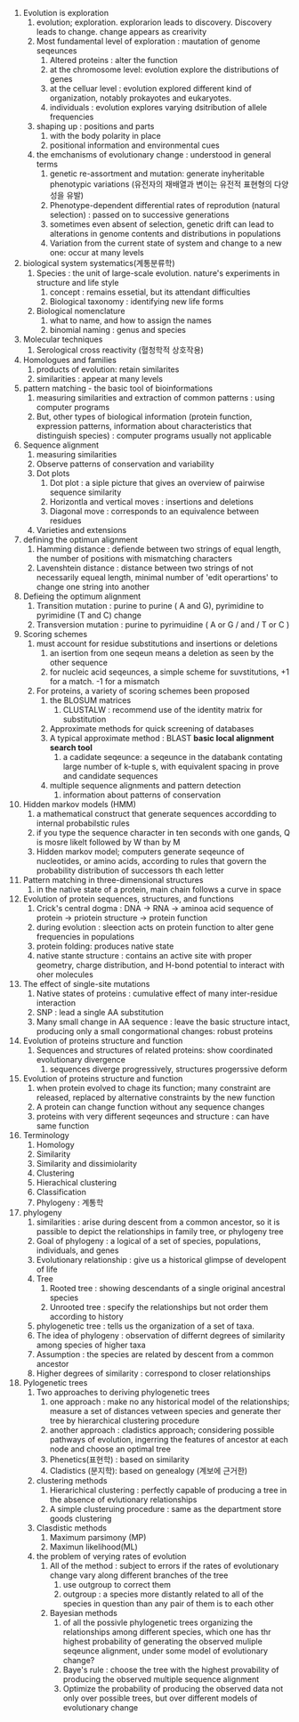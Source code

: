 1. Evolution is exploration
	1. evolution; exploration. explorarion leads to discovery. Discovery leads to change. change appears as crearivity
	2. Most fundamental level of exploration : mautation of genome seqeunces
		1. Altered proteins : alter the function
		2. at the chromosome level: evolution explore the distributions of genes
		3. at the celluar level : evolution explored different kind of organization, notably prokayotes and eukaryotes.
		4. individuals : evolution explores varying dsitribution of allele frequencies
	3. shaping up : positions and parts
		1. with the body polarity in place
		2. positional information and environmental cues
	4. the emchanisms of evolutionary change : understood in general terms
		1. genetic re-assortment and mutation: generate inyheritable phenotypic variations (유전자의 재배열과 변이는 유전적 표현형의 다양성을 유발)
		2. Phenotype-dependent differential rates of reprodution (natural selection) : passed on to successive generations
		3. sometimes even absent of selection, genetic drift can lead to alterations in genome contents and distributions in populations
		4. Variation from the current state of system and change to a new one: occur at many levels
2. biological system systematics(계통분류학)
	1. Species : the unit of large-scale evolution. nature's experiments in structure and life style
		1. concept : remains essetial, but its attendant difficulties
		2. Biological taxonomy : identifying new life forms 
	2. Biological nomenclature
		1. what to name, and how to assign the names
		2. binomial naming : genus and species
3. Molecular techniques
	1. Serological cross reactivity (혈청학적 상호작용)
4. Homologues and families
	1. products of evolution: retain similarites
	2. similarities : appear at many levels
5. pattern matching - the basic tool of bioinformations
	1. measuring similarities and extraction of common patterns : using computer programs
	2. But, other types of biological information (protein function, expression patterns, information about characteristics that distinguish species) : computer programs usually not applicable
6. Sequence alignment
	1. measuring similarities
	2. Observe patterns of conservation and variability
	3. Dot plots
		1. Dot plot : a siple picture that gives an overview of pairwise sequence similarity
		2. Horizontla and vertical moves : insertions and deletions
		3. Diagonal move : corresponds to an equivalence between residues
	4. Varieties and extensions
7. defining the optimun alignment
	1. Hamming distance : defiende between two strings of equal length, the number of positions with mismatching characters
	2. Lavenshtein distance : distance between two strings of not necessarily equeal length, minimal number of 'edit operartions' to change one string into another
8. Defieing the optimum alignment
	1. Transition mutation : purine to purine ( A and G), pyrimidine to pyrimidine (T and C) change
	2. Transversion mutation : purine to pyrimuidine ( A or G / and / T or C )
9. Scoring schemes
	1. must account for residue substitutions and insertions or deletions
		1. an isertion from one seqeun means a deletion as seen by the other sequence
		2. for nucleic acid seqeunces, a simple scheme for suvstitutions, +1 for a match. -1 for a mismatch
	2. For proteins, a variety of scoring schemes been proposed
		1. the BLOSUM matrices
			1. CLUSTALW : recommend use of the identity matrix for substitution
		2. Approximate methods for quick screening of databases
		3. A typical approximate method : BLAST **basic local alignment search tool**
			1. a cadidate seqeunce: a seqeunce in the databank contating large number of k-tuple s, with equivalent spacing in prove and candidate sequences
		4. multiple sequence alignments and pattern detection
			1. information about patterns of conservation
10. Hidden markov models (HMM)
	1. a mathematical construct that generate sequences accordding to internal probabilstic rules
	2. if you type the sequence character in ten seconds with one gands, Q is mosre likelt followed by W than by M
	3. Hidden markov model; computers generate seqeunce of nucleotides, or amino acids, according to rules that govern the probability distribution of  successors th each letter
11. Pattern matching in three-dimensional structures
	1. in the native state of a protein, main chain follows a curve in space
12. Evolution of protein sequences, structures, and functions
	1. Crick's central dogma : DNA -> RNA -> aminoa acid sequence of protein -> priotein structure -> protein function
	2. during evolution : sleection acts on protein function to alter gene frequencies in populations
	3. protein folding: produces native state
	4. native stante structure : contains an active site with proper geometry, charge distribution, and H-bond potential to interact with oher molecules
13. The effect of single-site mutations
	1. Native states of proteins : cumulative effect of many inter-residue interaction
	2. SNP : lead a single AA substitution
	3. Many small change in AA sequence : leave the basic structure intact, producing only a small congormational changes: robust proteins
14. Evolution of proteins structure and function
	1. Sequences and structures of related proteins: show coordinated evolutionary divergence
		1. sequences diverge progressively, structures progerssive deform
15. Evolution of proteins structure and function 
	1. when protein evolved to chage its function; many constraint are released, replaced by alternative constraints by the new function
	2. A protein can change function without any sequence changes
	3. proteins with very different seqeunces and structure : can have same function
16. Terminology
	1. Homology
	2. Similarity
	3. Similarity and dissimiolarity
	4. Clustering
	5. Hierachical clustering
	6. Classification
	7. Phylogeny : 계통학
17. phylogeny
	1. similarities : arise during descent from a common ancestor, so it is passible to depict the relationships in family tree, or phylogeny tree
	2. Goal of phylogeny : a logical of a set of species, populations, individuals, and genes
	3. Evolutionary relationship : give us a historical glimpse of developent of life
	4. Tree 
		1. Rooted tree : showing descendants of a single original ancestral species
		2. Unrooted tree : specify the relationships but not order them according to history
	5. phylogenetic tree : tells us the organization of a set of taxa.
	6. The idea of phylogeny : observation of differnt degrees of similarity among species of higher taxa
	7. Assumption : the species are related by descent from a common ancestor
	8. Higher degrees of similarity : correspond to closer relationships
18. Pylogenetic trees
	1. Two approaches to deriving phylogenetic trees
		1. one approach : make no any historical model of the relationships; measure a set of distances vetween species and generate ther tree by hierarchical clustering procedure
		2. another approach : cladistics approach; considering possible pathways of evolution, ingerring the features of ancestor at each node and choose an optimal tree
		3. Phenetics(표현학) : based on similarity
		4. Cladistics (분지학): based on genealogy (계보에 근거한)
	2. clustering methods
		1. Hierarichical clustering : perfectly capable of producing a tree in the absence of evlutionary relationships
		2. A simple clusteruing procedure : same as the department store goods clustering
	3. Clasdistic methods
		1. Maximum parsimony (MP) 
		2. Maximun likelihood(ML)
	4. the problem of verying rates of evolution
		1. All of the method : subject to errors if the rates of evolutionary change vary along different branches of the tree
			1. use outgroup to correct them
			2. outgroup : a species more distantly related to all of the species in question than any pair of them is to each other
		2. Bayesian methods
			1. of all the possivle phylogenetic trees organizing the relationships among different species, which one has thr highest probability of generating the observed muliple seqeunce alignment, under some model of evolutionary change?
			2. Baye's rule : choose the tree with the highest provability of producing the observed multiple sequence alignment
			3. Optimize the probability of producing the observed data not only over possible trees, but over different models of evolutionary change